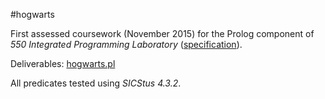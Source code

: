#hogwarts

First assessed coursework (November 2015) for the Prolog component of _550 Integrated Programming Laboratory_ ([specification](spec.pdf)).

Deliverables: [hogwarts.pl](hogwarts.pl)

All predicates tested using _SICStus 4.3.2_.
